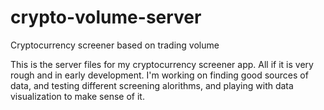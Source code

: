 # crypto-volume-server
Cryptocurrency screener based on trading volume

This is the server files for my cryptocurrency screener app. All if it is very rough and in early development. 
I'm working on finding good sources of data, and testing different screening alorithms, and playing with data visualization to make sense of it. 

